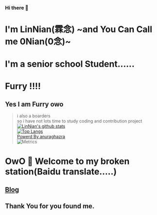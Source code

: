 ### Hi there 👋
# I'm LinNian(霖念) ~and You Can Call me 0Nian(0念)~
# I'm a senior school  Student......  
# Furry !!!! 
## Yes I am Furry owo  
> i also a boarders  
> so i have not lots time to study coding and contribution project  
[![LinNian's github stats](https://github-readme-stats.vercel.app/api?username=Little-LinNian&show_icons=true&locale=cn&bg_color=87CEEB&text_color=708090)](https://github.com/Little-LinNian)  
[![Top Langs](https://github-readme-stats.vercel.app/api/top-langs?username=Little-LinNian&show_icons=true&locale=cn&bg_color=87CEEB&text_color=708090)](https://github.com/Little-LinNian)  
[Powerd By anuraghazra](https://github-readme-stats.vercel.app)  
![Metrics](https://metrics.lecoq.io/Little-LinNian?template=classic&config.timezone=Asia%2FShanghai)  
# OwO 🎉 Welcome to my broken station(Baidu translate.....)
## [Blog](https://furrynian.top)
## Thank You for you found me.

<!--
**Little-YangNian/Little-YangNian** is a ✨ _special_ ✨ repository because its `README.md` (this file) appears on your GitHub profile.

Here are some ideas to get you started:

- 🔭 I’m currently working on ...
- 🌱 I’m currently learning ...
- 👯 I’m looking to collaborate on ...
- 🤔 I’m looking for help with ...
- 💬 Ask me about ...
- 📫 How to reach me: 
- 😄 Pronouns: ...
- ⚡ Fun fact: ...
-->
